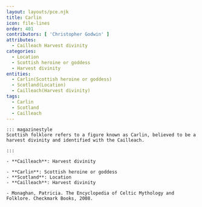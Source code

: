 ```yaml
---
layout: layouts/pce.njk
title: Carlin
icon: file-lines
order: 401
contributors: [ 'Christopher Godwin' ]
attributes:
  - Cailleach Harvest divinity
categories:
  - Location
  - Scottish heroine or goddess
  - Harvest divinity
entities:
  - Carlin(Scottish heroine or goddess)
  - Scotland(Location)
  - Cailleach(Harvest divinity)
tags:
  - Carlin
  - Scotland
  - Cailleach
---
```

``` tab [group1:Info]
::: magazinestyle
Scottish folklore refers to a figure known as Carlin, believed to be a harvest divinity and identified with the Cailleach.

:::
```
``` tab [group1:Attributes]
- **Cailleach**: Harvest divinity
```
``` tab [group1:Entities]
- **Carlin**: Scottish heroine or goddess
- **Scotland**: Location
- **Cailleach**: Harvest divinity
```
``` tab [group1:Sources]
- Monaghan, Patricia. The Encyclopedia of Celtic Mythology and Folklore. Checkmark Books, 2008.
```
